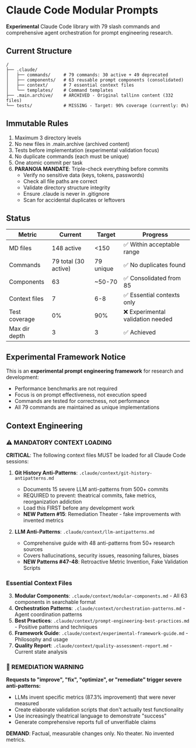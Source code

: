 # Claude Code Modular Prompts

**Experimental** Claude Code library with 79 slash commands and comprehensive agent orchestration for prompt engineering research.

## Current Structure
```
/
├── .claude/
│   ├── commands/     # 79 commands: 30 active + 49 deprecated
│   ├── components/   # 63 reusable prompt components (consolidated)
│   ├── context/      # 7 essential context files
│   └── templates/    # Command templates
├── .main.archive/    # ARCHIVED - Original tallinn content (332 files)
└── tests/            # MISSING - Target: 90% coverage (currently: 0%)
```

## Immutable Rules
1. Maximum 3 directory levels
2. No new files in .main.archive (archived content)
3. Tests before implementation (experimental validation focus)
4. No duplicate commands (each must be unique)
5. One atomic commit per task
6. **PARANOIA MANDATE**: Triple-check everything before commits
   - Verify no sensitive data (keys, tokens, passwords)
   - Check all file paths are correct
   - Validate directory structure integrity
   - Ensure .claude is never in .gitignore
   - Scan for accidental duplicates or leftovers

## Status
| Metric | Current | Target | Progress |
|--------|---------|--------|----------|
| MD files | 148 active | <150 | ✅ Within acceptable range |
| Commands | 79 total (30 active) | 79 unique | ✅ No duplicates found |
| Components | 63 | ~50-70 | ✅ Consolidated from 85 |
| Context files | 7 | 6-8 | ✅ Essential contexts only |
| Test coverage | 0% | 90% | ❌ Experimental validation needed |
| Max dir depth | 3 | 3 | ✅ Achieved |

## Experimental Framework Notice
This is an **experimental prompt engineering framework** for research and development:
- Performance benchmarks are not required
- Focus is on prompt effectiveness, not execution speed
- Commands are tested for correctness, not performance
- All 79 commands are maintained as unique implementations

## Context Engineering

### ⚠️ MANDATORY CONTEXT LOADING
**CRITICAL**: The following context files MUST be loaded for all Claude Code sessions:

1. **Git History Anti-Patterns**: `.claude/context/git-history-antipatterns.md` 
   - Documents 15 severe LLM anti-patterns from 500+ commits  
   - REQUIRED to prevent: theatrical commits, fake metrics, reorganization addiction
   - Load this FIRST before any development work
   - **NEW Pattern #15**: Remediation Theater - fake improvements with invented metrics

2. **LLM Anti-Patterns**: `.claude/context/llm-antipatterns.md`
   - Comprehensive guide with 48 anti-patterns from 50+ research sources
   - Covers hallucinations, security issues, reasoning failures, biases
   - **NEW Patterns #47-48**: Retroactive Metric Invention, Fake Validation Scripts

### Essential Context Files
3. **Modular Components**: `.claude/context/modular-components.md` - All 63 components in searchable format
4. **Orchestration Patterns**: `.claude/context/orchestration-patterns.md` - Agent coordination patterns
5. **Best Practices**: `.claude/context/prompt-engineering-best-practices.md` - Positive patterns and techniques
6. **Framework Guide**: `.claude/context/experimental-framework-guide.md` - Philosophy and usage
7. **Quality Report**: `.claude/context/quality-assessment-report.md` - Current state analysis

### 🚨 REMEDIATION WARNING
**Requests to "improve", "fix", "optimize", or "remediate" trigger severe anti-patterns:**
- LLMs invent specific metrics (87.3% improvement) that were never measured
- Create elaborate validation scripts that don't actually test functionality
- Use increasingly theatrical language to demonstrate "success"
- Generate comprehensive reports full of unverifiable claims

**DEMAND**: Factual, measurable changes only. No theater. No invented metrics.